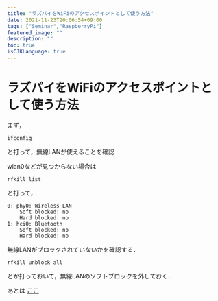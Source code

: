 ```yaml
---
title: "ラズパイをWiFiのアクセスポイントとして使う方法"
date: 2021-11-23T20:06:54+09:00
tags: ["Seminar","RaspberryPi"]
featured_image: ""
description: ""
toc: true
isCJKLanguage: true
---
```

# ラズパイをWiFiのアクセスポイントとして使う方法
まず，
```
ifconfig
```
と打って，無線LANが使えることを確認

wlan0などが見つからない場合は
```
rfkill list
```
と打って，
```
0: phy0: Wireless LAN
	Soft blocked: no
	Hard blocked: no
1: hci0: Bluetooth
	Soft blocked: no
	Hard blocked: no
```
無線LANがブロックされていないかを確認する．

```
rfkill unblock all
```
とか打っておいて，無線LANのソフトブロックを外しておく．

あとは
[ここ](https://www.itmedia.co.jp/news/articles/2008/14/news042.html)
